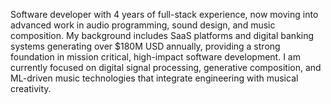 Software developer with 4 years of full-stack experience, now moving into advanced work in audio programming, sound design, and music composition. My background includes SaaS platforms and digital banking systems generating over $180M USD annually, providing a strong foundation in mission critical, high-impact software development. I am currently focused on digital signal processing, generative composition, and ML-driven music technologies that integrate engineering with musical creativity.
